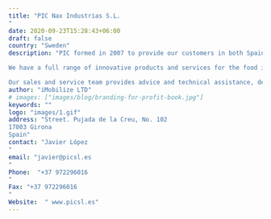 ```yaml
---
title: "PIC Nax Industrias S.L.
"
date: 2020-09-23T15:28:43+06:00
draft: false
country: "Sweden"
description: "PIC formed in 2007 to provide our customers in both Spain and Portugal, the best technological solutions applied to the increasingly demanding production processes. We have focused our business on the important Meat, Fish and Cheese Production markets, but also have an interest in processed meal production.

We have a full range of innovative products and services for the food industry markets we serve. Our business is the sale and distribution of equipment manufactured by top companies worldwide, specializing in the different stages of each process, seeking the highest performance and productivity.

Our sales and service team provides advice and technical assistance, designed to guide our customers to purchase the product that best suits your needs and ensure timely and efficient customer service."
author: "iMobilize LTD"
# images: ["images/blog/branding-for-profit-book.jpg"]
keywords: ""
logo: "images/1.gif"
address: "Street. Pujada de la Creu, No. 102
17003 Girona
Spain"
contact: "Javier López
"
email: "javier@picsl.es
"
Phone:  "+37 972296016
"
Fax: "+37 972296016
​​​​​​​"
Website:  "	www.picsl.es"
---
```

